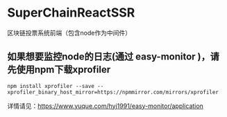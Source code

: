 # SuperChainReactSSR
区块链投票系统前端（包含node作为中间件）


## 如果想要监控node的日志(通过 easy-monitor )，请先使用npm下载xprofiler

```node
npm install xprofiler --save --xprofiler_binary_host_mirror=https://npmmirror.com/mirrors/xprofiler
```
详情请见：https://www.yuque.com/hyj1991/easy-monitor/application